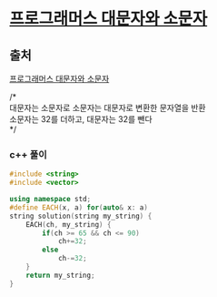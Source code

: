 # [프로그래머스 대문자와 소문자](https://school.programmers.co.kr/learn/courses/30/lessons/120893)

## 출처
[프로그래머스 대문자와 소문자](https://school.programmers.co.kr/learn/courses/30/lessons/120893)

/\*  
	대문자는 소문자로 소문자는 대문자로 변환한 문자열을 반환  
	소문자는 32를 더하고, 대문자는 32를 뺀다  
\*/

### c++ 풀이
```c++
#include <string>
#include <vector>

using namespace std;
#define EACH(x, a) for(auto& x: a)
string solution(string my_string) {    
    EACH(ch, my_string) {
        if(ch >= 65 && ch <= 90)
            ch+=32;
        else
            ch-=32;
    }
    return my_string;
}
```